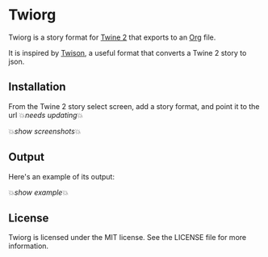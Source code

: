 # Twiorg

Twiorg is a story format for [Twine 2](http://twinery.org/2) that exports to an [Org](https://https://orgmode.org/) file. 

It is inspired by [Twison](https://github.com/lazerwalker/twison/), a useful format that converts a Twine 2 story to json. 

## Installation

From the Twine 2 story select screen, add a story format, and point it to the url :boom:*needs updating*:boom: 

:boom:*show screenshots*:boom:

## Output

Here's an example of its output:

:boom:*show example*:boom:

## License

Twiorg is licensed under the MIT license. See the LICENSE file for more information.

